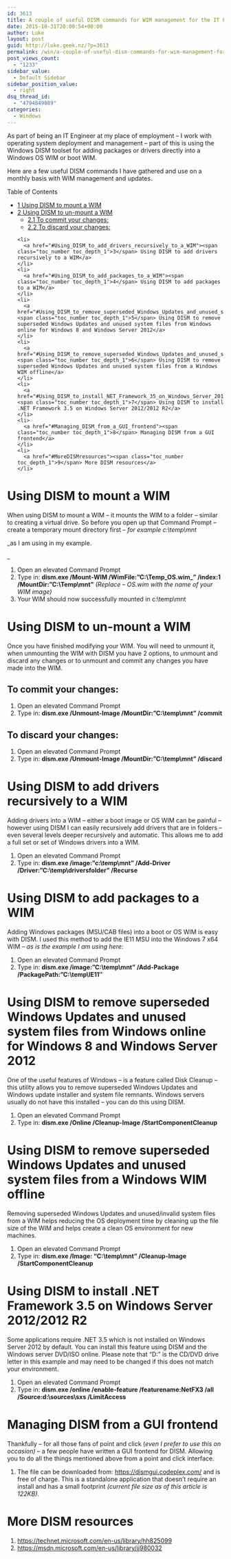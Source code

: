 ```yaml
---
id: 3613
title: A couple of useful DISM commands for WIM management for the IT Pro
date: 2015-10-31T20:00:54+00:00
author: Luke
layout: post
guid: http://luke.geek.nz/?p=3613
permalink: /win/a-couple-of-useful-dism-commands-for-wim-management-for-the-it-pro-2/
post_views_count:
  - "1233"
sidebar_value:
  - Default Sidebar
sidebar_position_value:
  - right
dsq_thread_id:
  - "4794849089"
categories:
  - Windows
---
```

As part of being an IT Engineer at my place of employment &#8211; I work with operating system deployment and management &#8211; part of this is using the Windows DISM toolset for adding packages or drivers directly into a Windows OS WIM or boot WIM.

Here are a few useful DISM commands I have gathered and use on a monthly basis with WIM management and updates.

<!--more-->

<div id="toc_container" class="no_bullets">
  <p class="toc_title">
    Table of Contents
  </p>
  
  <ul class="toc_list">
    <li>
      <a href="#Using_DISM_to_mount_a_WIM"><span class="toc_number toc_depth_1">1</span> Using DISM to mount a WIM</a>
    </li>
    <li>
      <a href="#Using_DISM_to_un-mount_a_WIM"><span class="toc_number toc_depth_1">2</span> Using DISM to un-mount a WIM</a><ul>
        <li>
          <a href="#To_commit_your_changes"><span class="toc_number toc_depth_2">2.1</span> To commit your changes:</a>
        </li>
        <li>
          <a href="#To_discard_your_changes"><span class="toc_number toc_depth_2">2.2</span> To discard your changes:</a>
        </li>
      </ul>
    </li>
    
    <li>
      <a href="#Using_DISM_to_add_drivers_recursively_to_a_WIM"><span class="toc_number toc_depth_1">3</span> Using DISM to add drivers recursively to a WIM</a>
    </li>
    <li>
      <a href="#Using_DISM_to_add_packages_to_a_WIM"><span class="toc_number toc_depth_1">4</span> Using DISM to add packages to a WIM</a>
    </li>
    <li>
      <a href="#Using_DISM_to_remove_superseded_Windows_Updates_and_unused_system_files_from_Windows_online_for_Windows_8_and_Windows_Server_2012"><span class="toc_number toc_depth_1">5</span> Using DISM to remove superseded Windows Updates and unused system files from Windows online for Windows 8 and Windows Server 2012</a>
    </li>
    <li>
      <a href="#Using_DISM_to_remove_superseded_Windows_Updates_and_unused_system_files_from_a_Windows_WIM_offline"><span class="toc_number toc_depth_1">6</span> Using DISM to remove superseded Windows Updates and unused system files from a Windows WIM offline</a>
    </li>
    <li>
      <a href="#Using_DISM_to_install_NET_Framework_35_on_Windows_Server_20122012_R2"><span class="toc_number toc_depth_1">7</span> Using DISM to install .NET Framework 3.5 on Windows Server 2012/2012 R2</a>
    </li>
    <li>
      <a href="#Managing_DISM_from_a_GUI_frontend"><span class="toc_number toc_depth_1">8</span> Managing DISM from a GUI frontend</a>
    </li>
    <li>
      <a href="#MoreDISMresources"><span class="toc_number toc_depth_1">9</span> More DISM resources</a>
    </li>
  </ul>
</div>

# <span id="Using_DISM_to_mount_a_WIM">Using DISM to mount a WIM</span>

When using DISM to mount a WIM – it mounts the WIM to a folder – similar to creating a virtual drive. So before you open up that Command Prompt – create a temporary mount directory first – _for example c:\temp\mnt_
  
_as I am using in my example.
  
_ 

  1. Open an elevated Command Prompt
  2. Type in: **dism.exe /Mount-WIM /WimFile:&#8221;C:\Temp\_OS.wim_&#8221; /index:1 /MountDir:&#8221;C:\Temp\mnt&#8221;** _(Replace – OS.wim with the name of your WIM image)_
  3. Your WIM should now successfully mounted in c:\temp\mnt

# <span id="Using_DISM_to_un-mount_a_WIM">Using DISM to un-mount a WIM</span>

Once you have finished modifying your WIM. You will need to unmount it, when unmounting the WIM with DISM you have 2 options, to unmount and discard any changes or to unmount and commit any changes you have made into the WIM.

## <span id="To_commit_your_changes">To commit your changes:</span>

  1. Open an elevated Command Prompt
  2. Type in: **dism.exe /Unmount-Image /MountDir:&#8221;C:\temp\mnt&#8221; /commit**

## <span id="To_discard_your_changes">To discard your changes:</span>

  1. Open an elevated Command Prompt
  2. Type in: **dism.exe /Unmount-Image /MountDir:&#8221;C:\temp\mnt&#8221; /discard**

# <span id="Using_DISM_to_add_drivers_recursively_to_a_WIM">Using DISM to add drivers recursively to a WIM</span>

Adding drivers into a WIM – either a boot image or OS WIM can be painful – however using DISM I can easily recursively add drivers that are in folders – even several levels deeper recursively and automatic. This allows me to add a full set or set of Windows drivers into a WIM.

  1. Open an elevated Command Prompt
  2. Type in: **dism.exe /image:&#8221;c:\temp\mnt&#8221; /Add-Driver /Driver:&#8221;C:\temp\driversfolder&#8221; /Recurse**

# <span id="Using_DISM_to_add_packages_to_a_WIM">Using DISM to add packages to a WIM</span>

Adding Windows packages (MSU/CAB files) into a boot or OS WIM is easy with DISM. I used this method to add the IE11 MSU into the Windows 7 x64 WIM – _as is the example I am using here:_

  1. Open an elevated Command Prompt
  2. Type in: **dism.exe /image:&#8221;C:\temp\mnt&#8221; /Add-Package /PackagePath:&#8221;C:\temp\IE11&#8243;**

# <span id="Using_DISM_to_remove_superseded_Windows_Updates_and_unused_system_files_from_Windows_online_for_Windows_8_and_Windows_Server_2012">Using DISM to remove superseded Windows Updates and unused system files from Windows online for Windows 8 and Windows Server 2012</span>

One of the useful features of Windows – is a feature called Disk Cleanup – this utility allows you to remove superseded Windows Updates and Windows update installer and system file remnants. Windows servers usually do not have this installed – you can do this using DISM.

  1. Open an elevated Command Prompt
  2. Type in: **dism.exe /Online /Cleanup-Image /StartComponentCleanup**

# <span id="Using_DISM_to_remove_superseded_Windows_Updates_and_unused_system_files_from_a_Windows_WIM_offline">Using DISM to remove superseded Windows Updates and unused system files from a Windows WIM offline</span>

Removing superseded Windows Updates and unused/invalid system files from a WIM helps reducing the OS deployment time by cleaning up the file size of the WIM and helps create a clean OS environment for new machines.

  1. Open an elevated Command Prompt
  2. Type in: **dism.exe /Image: &#8220;C:\temp\mnt&#8221; /Cleanup-Image /StartComponentCleanup**

# <span id="Using_DISM_to_install_NET_Framework_35_on_Windows_Server_20122012_R2">Using DISM to install .NET Framework 3.5 on Windows Server 2012/2012 R2</span>

Some applications require .NET 3.5 which is not installed on Windows Server 2012 by default. You can install this feature using DISM and the Windows server DVD/ISO online. Please note that &#8220;D:&#8221; is the CD/DVD drive letter in this example and may need to be changed if this does not match your environment.

  1. Open an elevated Command Prompt
  2. Type in: **dism.exe /online /enable-feature /featurename:NetFX3 /all /Source:d:\sources\sxs /LimitAccess**

# <span id="Managing_DISM_from_a_GUI_frontend">Managing DISM from a GUI frontend</span>

Thankfully – for all those fans of point and click (_even I prefer to use this on occasion)_ – a few people have written a GUI frontend for DISM. Allowing you to do all the things mentioned above from a point and click interface.

  1. The file can be downloaded from: <https://dismgui.codeplex.com/> and is free of charge. This is a standalone application that doesn&#8217;t require an install and has a small footprint _(current file size as of this article is 122KB)_.

# <span id="MoreDISMresources">More DISM resources</span>

  1. <a href="https://technet.microsoft.com/en-us/library/hh825099.aspx" target="_blank">https://technet.microsoft.com/en-us/library/hh825099</a>
  2. <a href="https://msdn.microsoft.com/en-us/library/jj980032" target="_blank">https://msdn.microsoft.com/en-us/library/jj980032</a>